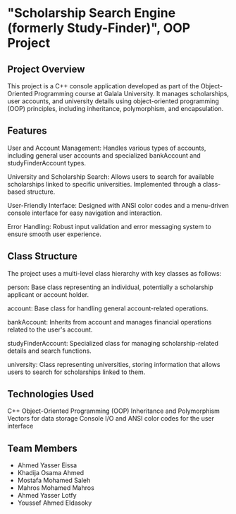 # "Scholarship Search Engine (formerly Study-Finder)", OOP Project

## Project Overview
This project is a C++ console application developed as part of the Object-Oriented Programming course at Galala University. It manages scholarships, user accounts, and university details using object-oriented programming (OOP) principles, including inheritance, polymorphism, and encapsulation.

## Features
User and Account Management:
Handles various types of accounts, including general user accounts and specialized bankAccount and studyFinderAccount types.

University and Scholarship Search:
Allows users to search for available scholarships linked to specific universities. Implemented through a class-based structure.

User-Friendly Interface:
Designed with ANSI color codes and a menu-driven console interface for easy navigation and interaction.

Error Handling:
Robust input validation and error messaging system to ensure smooth user experience.

## Class Structure
The project uses a multi-level class hierarchy with key classes as follows:

person:
Base class representing an individual, potentially a scholarship applicant or account holder.

account:
Base class for handling general account-related operations.

bankAccount:
Inherits from account and manages financial operations related to the user's account.

studyFinderAccount:
Specialized class for managing scholarship-related details and search functions.

university:
Class representing universities, storing information that allows users to search for scholarships linked to them.

## Technologies Used
C++
Object-Oriented Programming (OOP)
Inheritance and Polymorphism
Vectors for data storage
Console I/O and ANSI color codes for the user interface

## Team Members
- Ahmed Yasser Eissa
- Khadija Osama Ahmed
- Mostafa Mohamed Saleh
- Mahros Mohamed Mahros
- Ahmed Yasser Lotfy
- Youssef Ahmed Eldasoky
